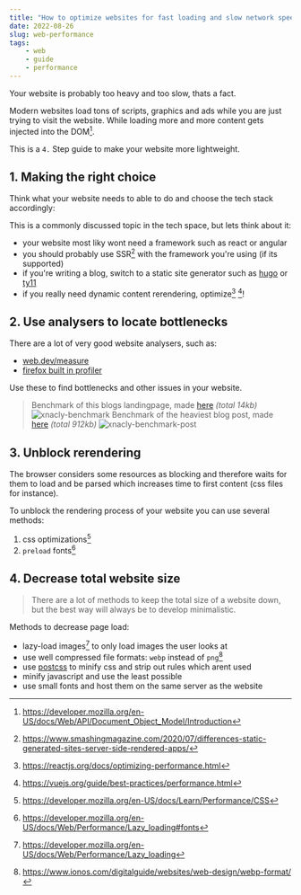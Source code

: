 ```yaml
---
title: "How to optimize websites for fast loading and slow network speeds"
date: 2022-08-26
slug: web-performance
tags:
    - web
    - guide
    - performance
---
```


Your website is probably too heavy and too slow, thats a fact. 

Modern websites load tons of scripts, graphics and ads while you are just trying to visit the website.
While loading more and more content gets injected into the DOM[^dom].


This is a `4.` Step guide to make your website more lightweight.

## 1. Making the right choice

Think what your website needs to able to do and choose the tech stack accordingly:

This is a commonly discussed topic in the tech space, but lets think about it:

- your website most liky wont need a framework such as react or angular
- you should probably use SSR[^ssr] with the framework you're using (if its supported)
- if you're writing a blog, switch to a static site generator such as [hugo](https://gohugo.io) or [ty11](https://www.11ty.dev)
- if you really need dynamic content rerendering, optimize[^react_optimize] [^vuejs_optimize]!

## 2. Use analysers to locate bottlenecks

There are a lot of very good website analysers, such as:

- [web.dev/measure](https://web.dev/measure/)
- [firefox built in profiler](https://firefox-source-docs.mozilla.org/devtools-user/network_monitor/index.html) 

Use these to find bottlenecks and other issues in your website.


> Benchmark of this blogs landingpage, made [here](https://web.dev/measure/?url=https%3A%2F%2Fxnacly.me) *(total 14kb)*
> ![xnacly-benchmark](/optimize/blog-benchmark.webp)
> Benchmark of the heaviest blog post, made [here](https://web.dev/measure/?url=https%3A%2F%2Fxnacly.me%2Fposts%2F2022%2Flinux_guide_for_powerusers%2F) *(total 912kb)*
> ![xnacly-benchmark-post](/optimize/blog-post-benchmark.webp)

## 3. Unblock rerendering

The browser considers some resources as blocking and therefore waits for them to load and be parsed which increases time to first content (css files for instance).

To unblock the rendering process of your website you can use several methods:

1.  css optimizations[^css-optimiziations]
2.  `preload` fonts[^font-preload]


## 4. Decrease total website size

> There are a lot of methods to keep the total size of a website down, but the best way will always be to develop minimalistic.

Methods to decrease page load:

- lazy-load images[^lazy-loading] to only load images the user looks at
- use well compressed file formats: `webp` instead of `png`[^webp-vs-png]
- use [postcss](https://purgecss.com/getting-started.html) to minify css and strip out rules which arent used
- minify javascript and use the least possible
- use small fonts and host them on the same server as the website



[^dom]: https://developer.mozilla.org/en-US/docs/Web/API/Document_Object_Model/Introduction
[^ssr]: https://www.smashingmagazine.com/2020/07/differences-static-generated-sites-server-side-rendered-apps/
[^react_optimize]: https://reactjs.org/docs/optimizing-performance.html
[^vuejs_optimize]: https://vuejs.org/guide/best-practices/performance.html
[^lazy-loading]: https://developer.mozilla.org/en-US/docs/Web/Performance/Lazy_loading
[^css-optimiziations]: https://developer.mozilla.org/en-US/docs/Learn/Performance/CSS
[^font-preload]: https://developer.mozilla.org/en-US/docs/Web/Performance/Lazy_loading#fonts
[^webp-vs-png]: https://www.ionos.com/digitalguide/websites/web-design/webp-format/

